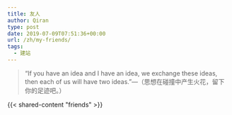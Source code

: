 ```yaml
---
title: 友人
author: Qiran
type: post
date: 2019-07-09T07:51:36+00:00
url: /zh/my-friends/
tags:
  - 建站
---
```

> “If you have an idea and I have an idea, we exchange these ideas, then each of us will have two ideas.”—（思想在碰撞中产生火花，留下你的足迹吧。）   

{{< shared-content "friends" >}}
